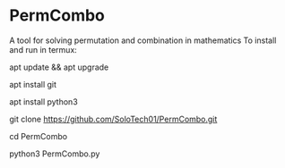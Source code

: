 # PermCombo
A tool for solving permutation and combination in mathematics 
To install and run in termux:

apt update && apt upgrade

apt install git

apt install python3

git clone https://github.com/SoloTech01/PermCombo.git

cd PermCombo

python3 PermCombo.py